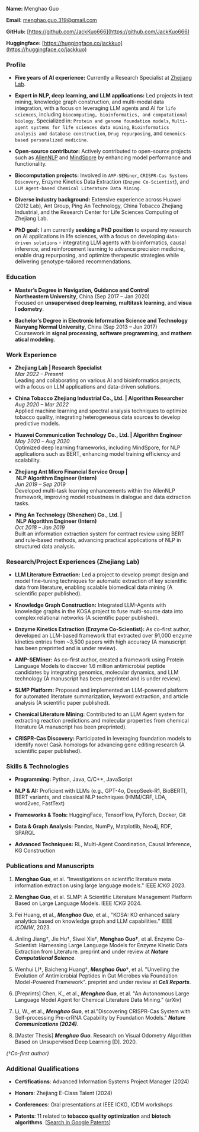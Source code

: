 **Name:** Menghao Guo 

**Email:** [menghao.guo.319@gmail.com](mailto:menghao.guo.319@gmail.com)

**GitHub:** [https://github.com/JackKuo666](https://github.com/JackKuo666)

**Huggingface:** [https://huggingface.co/jackkuo](https://huggingface.co/jackkuo) 

### Profile

- **Five years of AI experience:** Currently a Research Specialist at [Zhejiang Lab](https://en.zhejianglab.com/).
 
- **Expert in NLP, deep learning, and LLM applications:** Led projects in text mining, knowledge graph construction, and multi-modal data integration, with a focus on leveraging LLM agents and AI for `​life sciences`, including `biocomputing, bioinformatics, and computational biology`. Specialized in: `​Protein and genome foundation models`, `​Multi-agent systems for life sciences data mining`, `​Bioinformatics analysis and database construction`, `​Drug repurposing`, and `​Genomics-based personalized medicine`.

- **Open-source contributor:** Actively contributed to open-source projects such as [AllenNLP](https://github.com/allenai/allennlp/graphs/contributors) and [MindSpore](https://gitee.com/guomenghao319) by enhancing model performance and functionality.
 
- **Biocomputation projects:** Involved in `AMP-SEMiner`, `CRISPR-Cas Systems Discovery`, Enzyme Kinetics Data Extraction (`Enzyme Co-Scientist`), and `LLM Agent-based Chemical Literature Data Mining`.
 
- **Diverse industry background:** Extensive experience across Huawei (2012 Lab), Ant Group, Ping An Technology, China Tobacco Zhejiang Industrial, and the Research Center for Life Sciences Computing of Zhejiang Lab.
 
- **PhD goal:** I am currently **seeking a PhD position** to expand my research on AI applications in life sciences, with a focus on developing `data-driven solutions` - integrating LLM agents with bioinformatics, causal inference, and reinforcement learning to advance precision medicine, enable drug repurposing, and optimize therapeutic strategies while delivering genotype-tailored recommendations.
 

### Education

*   **Master’s Degree in Navigation, Guidance and Control**  
    **Northeastern University**, China (Sep 2017 – Jan 2020)  
    Focused on **unsupervised deep learning**, **multitask learning**, and **visual odometry**.
    
*   **Bachelor’s Degree in Electronic Information Science and Technology**  
    **Nanyang Normal University**, China (Sep 2013 – Jun 2017)  
    Coursework in **signal processing**, **software programming**, and **mathematical modeling**.
     

### Work Experience

*   **Zhejiang Lab | Research Specialist**  
    _Mar 2022 – Present_  
       Leading and collaborating on various AI and bioinformatics projects, with a focus on LLM applications and data-driven solutions.
  
*   **China Tobacco Zhejiang Industrial Co., Ltd. | Algorithm Researcher**  
    _Aug 2020 – Mar 2022_  
       Applied machine learning and spectral analysis techniques to optimize tobacco quality, integrating heterogeneous data sources to develop predictive models.
  
*   **Huawei Communication Technology Co., Ltd. | Algorithm Engineer**  
    _May 2020 – Aug 2020_  
       Optimized deep learning frameworks, including MindSpore, for NLP applications such as BERT, enhancing model training efficiency and scalability.
  
*   **Zhejiang Ant Micro Financial Service Group | NLP Algorithm Engineer (Intern)**  
    _Jun 2019 – Sep 2019_  
       Developed multi-task learning enhancements within the AllenNLP framework, improving model robustness in dialogue and data extraction tasks.
  
*   **Ping An Technology (Shenzhen) Co., Ltd. | NLP Algorithm Engineer (Intern)**  
    _Oct 2018 – Jan 2019_  
       Built an information extraction system for contract review using BERT and rule-based methods, advancing practical applications of NLP in structured data analysis.
  

### Research/Project Experiences (Zhejiang Lab)

* **LLM Literature Extraction:** Led a project to develop prompt design and model fine-tuning techniques for automatic extraction of key scientific data from literature, enabling scalable biomedical data mining (A scientific paper published).
 
* **Knowledge Graph Construction:** Integrated LLM-Agents with knowledge graphs in the KOSA project to fuse multi-source data into complex relational networks (A scientific paper published).
 
* **Enzyme Kinetics Extraction (Enzyme Co-Scientist):** As co-first author, developed an LLM-based framework that extracted over 91,000 enzyme kinetics entries from ~3,500 papers with high accuracy (A manuscript has been preprinted and is under review).
 
* **AMP-SEMiner:** As co-first author, created a framework using Protein Language Models to discover 1.6 million antimicrobial peptide candidates by integrating genomics, molecular dynamics, and LLM technology (A manuscript has been preprinted and is under review).
 
* **SLMP Platform:** Proposed and implemented an LLM-powered platform for automated literature summarization, keyword extraction, and article analysis (A scientific paper published).
 
* **Chemical Literature Mining:** Contributed to an LLM Agent system for extracting reaction predictions and molecular properties from chemical literature (A manuscript has been preprinted).
 
* **CRISPR-Cas Discovery:** Participated in leveraging foundation models to identify novel Casλ homologs for advancing gene editing research (A scientific paper published).
 

### Skills & Technologies

* **Programming:** Python, Java, C/C++, JavaScript
 
* **NLP & AI:** Proficient with LLMs (e.g., GPT-4o, DeepSeek-R1, BioBERT), BERT variants, and classical NLP techniques (HMM/CRF, LDA, word2vec, FastText)
 
* **Frameworks & Tools:** HuggingFace, TensorFlow, PyTorch, Docker, Git
 
* **Data & Graph Analysis:** Pandas, NumPy, Matplotlib, Neo4j, RDF, SPARQL
 
* **Advanced Techniques:** RL, Multi-Agent Coordination, Causal Inference, KG Construction
 

### Publications and Manuscripts

1. **Menghao Guo**, et al. "Investigations on scientific literature meta information extraction using large language models." IEEE _ICKG_ 2023.
 
2. **Menghao Guo**, et al. SLMP: A Scientific Literature Management Platform Based on Large Language Models. IEEE _ICKG_ 2024.
 
3. Fei Huang, et al., _**Menghao Guo**_, et al., "KOSA: KO enhanced salary analytics based on knowledge graph and LLM capabilities." IEEE _ICDMW_, 2023.
 
4. Jinling Jiang†, Jie Hu†, Siwei Xie†, **Menghao Guo†**, et al. Enzyme Co-Scientist: Harnessing Large Language Models for Enzyme Kinetic Data Extraction from Literature. preprint and under review at _**Nature Computational Science**_.
 
5. Wenhui LI†, Baicheng Huang†, _**Menghao Guo**_†, et al. "Unveiling the Evolution of Antimicrobial Peptides in Gut Microbes via Foundation Model-Powered Framework". preprint and under review at _**Cell Reports**_.
 
6. \[Preprints\] Chen, K., et al., _**Menghao Guo**_, et al. "An Autonomous Large Language Model Agent for Chemical Literature Data Mining." (arXiv)
 
7. Li, W., et al., _**Menghao Guo**_, et al."Discovering CRISPR-Cas System with Self-processing Pre-crRNA Capability by Foundation Models." _**Nature Communications (2024)**_.
 
8. \[Master Thesis\] _**Menghao Guo**_. Research on Visual Odometry Algorithm Based on Unsupervised Deep Learning \[D\]. 2020.
 

_(†Co-first author)_

### Additional Qualifications

* **Certifications**: Advanced Information Systems Project Manager (2024)
 
* **Honors**: Zhejiang E-Class Talent (2024)
 
* **Conferences**: Oral presentations at IEEE ICKG, ICDM workshops
 
* **Patents**: 11 related to **tobacco quality optimization** and **biotech algorithms**. \[[Search in Google Patents](https://patents.google.com/?inventor=%E9%83%AD%E8%92%99%E6%B5%A9&oq=%E9%83%AD%E8%92%99%E6%B5%A9)\]
